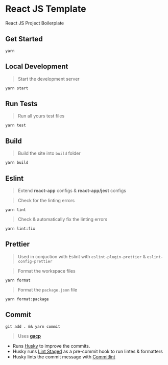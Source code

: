 # React JS Template

React JS Project Boilerplate

## Get Started

`yarn`

## Local Development

> Start the development server

`yarn start`

## Run Tests

> Run all yours test files

`yarn test`

## Build

> Build the site into `build` folder

`yarn build`

## Eslint

> Extend **react-app** configs & **react-app/jest** configs

> Check for the linting errors

`yarn lint`

> Check & automatically fix the linting errors

`yarn lint:fix`

## Prettier

> Used in conjuction with Eslint with `eslint-plugin-prettier` &
> `eslint-config-prettier`

> Format the workspace files

`yarn format`

> Format the `package.json` file

`yarn format:package`

## Commit

`git add . && yarn commit`

> Uses **[gacp](https://github.com/vivaxy/gacp#readme)**

- Runs [Husky](https://github.com/typicode/husky) to improve the commits.
- Husky runs [Lint Staged](https://github.com/okonet/lint-staged) as a
  pre-commit hook to run lintes & formatters
- Husky lints the commit message with
  [Commitlint](https://github.com/conventional-changelog/commitlint)
